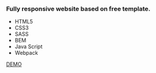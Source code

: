 <h3>Fully responsive website based on free template.</h3>
<ul>
  <li>HTML5</li>
  <li>CSS3</li>
  <li>SASS</li>
  <li>BEM</li> 
  <li>Java Script</li> 
  <li>Webpack</li>
</ul>

<a href="https://justynamak.github.io/hello-neon/dist/">DEMO</a>
